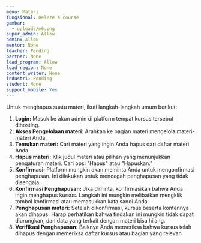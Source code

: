 ```yaml
---
menu: Materi
fungsional: Delete a course
gambar:
  - uploads/m6.png
super_admin: Allow
admin: Allow
mentor: None
teacher: Pending
partner: None
lead_program: Allow
lead_region: None
content_writer: None
industri: Pending
student: None
support_mobile: Yes
---
```

Untuk menghapus suatu materi, ikuti langkah-langkah umum berikut:

1. **Login:** Masuk ke akun admin di platform tempat kursus tersebut dihosting.
2. **Akses Pengelolaan materi:** Arahkan ke bagian materi mengelola materi-materi Anda.
3. **Temukan materi:** Cari materi yang ingin Anda hapus dari daftar materi Anda.
4. **Hapus materi:** Klik judul materi atau pilihan yang menunjukkan pengaturan materi. Cari opsi "Hapus" atau "Hapuskan."
5. **Konfirmasi:** Platform mungkin akan meminta Anda untuk mengonfirmasi penghapusan. Ini dilakukan untuk mencegah penghapusan yang tidak disengaja.
6. **Konfirmasi Penghapusan:** Jika diminta, konfirmasikan bahwa Anda ingin menghapus kursus. Langkah ini mungkin melibatkan mengklik tombol konfirmasi atau memasukkan kata sandi Anda.
7. **Penghapusan materi:** Setelah dikonfirmasi, kursus beserta kontennya akan dihapus. Harap perhatikan bahwa tindakan ini mungkin tidak dapat diurungkan, dan data yang terkait dengan materi bisa hilang.
8. **Verifikasi Penghapusan:** Baiknya Anda memeriksa bahwa kursus telah dihapus dengan memeriksa daftar kursus atau bagian yang relevan